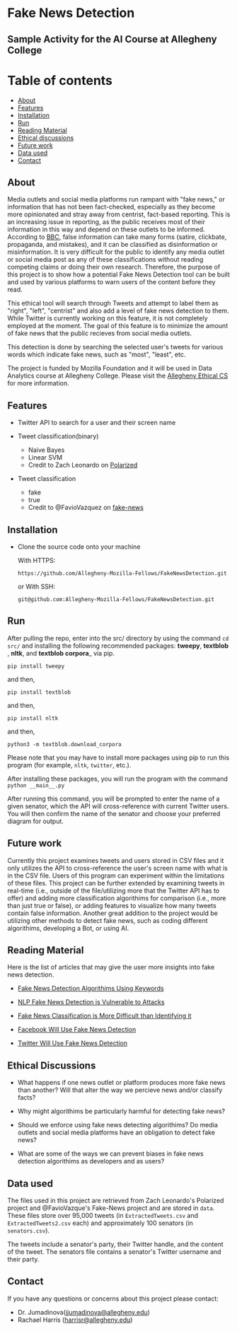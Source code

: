 # Fake News Detection

## Sample Activity for the AI Course at Allegheny College

# Table of contents

* [About](#about)
* [Features](#features)
* [Installation](#installation)
* [Run](#run)
* [Reading Material](#reading-material)
* [Ethical discussions](#ethical-discussions)
* [Future work](#future-work)
* [Data used](#data-used)
* [Contact](#contact)

## About

Media outlets and social media platforms run rampant with "fake news," or information that has not been fact-checked, especially as they become more opinionated and stray away from centrist, fact-based reporting. This is an increasing issue in reporting, as the public receives most of their information in this way and depend on these outlets to be informed. According to [BBC](https://www.bbc.co.uk/bitesize/articles/zjykkmn), false information can take many forms (satire, clickbate, propaganda, and mistakes), and it can be classified as disinformation or misinformation. It is very difficult for the public to identify any media outlet or social media post as any of these classifications without reading competing claims or doing their own research. Therefore, the purpose of this project is to show how a potential Fake News Detection tool can be built and used by various platforms to warn users of the content before they read.

This ethical tool will search through Tweets and attempt to label them as "right", "left", "centrist" and also add a level of fake news detection to them. While Twitter is currently working on this feature, it is not completely employed at the moment. The goal of this feature is to minimize the amount of fake news that the public recieves from social media outlets.

This detection is done by searching the selected user's tweets for various words which indicate fake news, such as "most", "least", etc.


The project is funded by Mozilla Foundation and it will be used in Data Analytics course at Allegheny College. Please visit the [Allegheny Ethical CS](https://csethics.allegheny.edu/) for more information.


## Features

- Twitter API to search for a user and their screen name

- Tweet classification(binary)
  - Naive Bayes
  - Linear SVM
  - Credit to Zach Leonardo on [Polarized](https://github.com/leonardoz15/Polarized)
 
 - Tweet classification
    - fake
    - true
    - Credit to @FavioVazquez on [fake-news](https://github.com/FavioVazquez/fake-news)

  

## Installation

- Clone the source code onto your machine

    With HTTPS:

    ```https://github.com/Allegheny-Mozilla-Fellows/FakeNewsDetection.git```

    or With SSH:

    ```git@github.com:Allegheny-Mozilla-Fellows/FakeNewsDetection.git```
    

## Run

After pulling the repo, enter into the src/ directory by using the command `cd src/` and installing the following recommended packages: __tweepy__, __textblob__ , __nltk__, and __textblob corpora___ via pip. 

```shell
pip install tweepy
```
and then,

```shell
pip install textblob
```

and then, 
```shell
pip install nltk
```

and then,
```shell
python3 -m textblob.download_corpora
```

Please note that you may have to install more packages using pip to run this program (for example, `nltk`, `twitter`, etc.).

After installing these packages, you will run the program with the command
 ```python __main__.py```

After running this command, you will be prompted to enter the name of a given senator, which the API will cross-reference with current Twitter users. You will then confirm the name of the senator and choose your preferred diagram for output. 


## Future work

Currently this project examines tweets and users stored in CSV files and it only utilizes the API to cross-reference the user's screen name with what is in the CSV file. Users of this program can experiment within the limitations of these files. This project can be further extended by examining tweets in real-time (i.e., outside of the file/utilizing more that the Twitter API has to offer) and adding more classification algorithims for comparison (i.e., more than just true or false), or adding features to visualize how many tweets contain false information. Another great addition to the project would be utilizing other methods to detect fake news, such as coding different algorithims, developing a Bot, or using AI.

## Reading Material

Here is the list of articles that may give the user more insights into fake news detection.

- [Fake News Detection Algorithims Using Keywords](https://news.mit.edu/2018/mit-csail-machine-learning-system-detects-fake-news-from-source-1004)

- [NLP Fake News Detection is Vulnerable to Attacks](https://arxiv.org/pdf/1901.09657.pdf)

- [Fake News Classification is More Difficult than Identifying it](https://scholar.smu.edu/cgi/viewcontent.cgi?article=1036&context=datasciencereview)

- [Facebook Will Use Fake News Detection](https://www.wired.com/story/facebook-click-gap-news-feed-changes/)

- [Twitter Will Use Fake News Detection](https://www.analyticsvidhya.com/blog/2019/12/detect-fight-neural-fake-news-nlp/)


## Ethical Discussions

- What happens if one news outlet or platform produces more fake news than another? Will that alter the way we percieve news and/or classify facts?

- Why might algorithims be particularly harmful for detecting fake news?

- Should we enforce using fake news detecting algorithims? Do media outlets and social media platforms have an obligation to detect fake news?

- What are some of the ways we can prevent biases in fake news detection algorithims as developers and as users?


## Data used

The files used in this project are retrieved from Zach Leonardo's Polarized project and @FavioVazque's Fake-News project and are stored in `data`. These files store over 95,000 tweets (in `ExtractedTweets.csv` and `ExtractedTweets2.csv` each) and approximately 100 senators (in `senators.csv`). 

The tweets include a senator's party, their Twitter handle, and the content of the tweet. The senators file contains a senator's Twitter username and their party.


## Contact

If you have any questions or concerns about this project please contact:

- Dr. Jumadinova(jjumadinova@allegheny.edu)
- Rachael Harris (harrisr@allegheny.edu)
